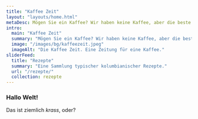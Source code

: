```yaml
---
title: "Kaffee Zeit"
layout: "layouts/home.html"
metaDesc: Mögen Sie ein Kaffee? Wir haben keine Kaffee, aber die beste Sammlung von Artikeln, die Ihren Kaffee begleiten.
intro:
  main: "Kaffee Zeit"
  summary: "Mögen Sie ein Kaffee? Wir haben keine Kaffee, aber die beste Sammlung von Artikeln, die Ihren Kaffee begleiten."
  image: "/images/bg/kaffeezeit.jpeg"
  imageAlt: "Die Kaffee Zeit. Eine Zeitung für eine Kaffee."
sliderFeed:
  title: "Rezepte"
  summary: "Eine Sammlung typischer kolumbianischer Rezepte."
  url: "/rezepte/"
  collection: rezepte
---
```


### Hallo Welt!

Das ist ziemlich _krass_, oder?
